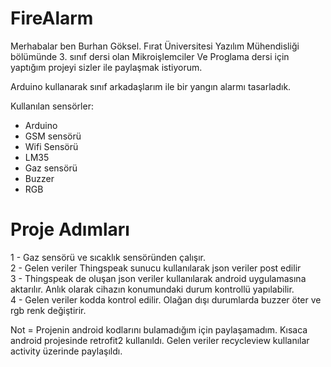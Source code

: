 # FireAlarm


Merhabalar ben Burhan Göksel. Fırat Üniversitesi Yazılım Mühendisliği bölümünde 3. sınıf dersi olan Mikroişlemciler Ve Proglama dersi için yaptığım projeyi sizler ile paylaşmak istiyorum.

Arduino kullanarak sınıf arkadaşlarım ile bir yangın alarmı tasarladık.

Kullanılan sensörler:
  - Arduino
  - GSM sensörü
  - Wifi Sensörü
  - LM35
  - Gaz sensörü
  - Buzzer
  - RGB

# Proje Adımları

  1 - Gaz sensörü ve sıcaklık sensöründen çalışır. <br>
  2 - Gelen veriler Thingspeak sunucu kullanılarak json veriler post edilir <br>
  3 - Thingspeak de oluşan json veriler kullanılarak android uygulamasına aktarılır. Anlık olarak cihazın konumundaki durum kontrollü yapılabilir. <br>
  4 - Gelen veriler kodda kontrol edilir. Olağan dışı durumlarda buzzer öter ve rgb renk değiştirir. <br>
  
  
Not = Projenin android kodlarını bulamadığım için paylaşamadım. Kısaca android projesinde retrofit2 kullanıldı. Gelen veriler recycleview kullanılar activity üzerinde paylaşıldı.

